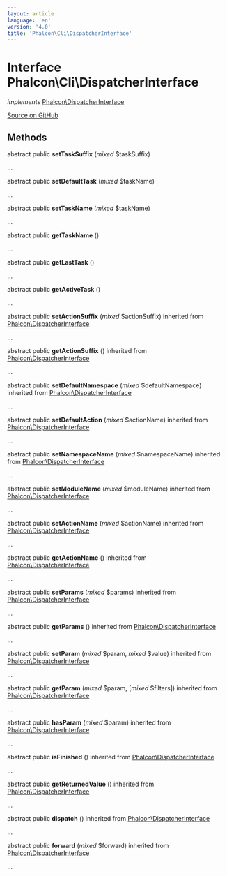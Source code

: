 ```yaml
---
layout: article
language: 'en'
version: '4.0'
title: 'Phalcon\Cli\DispatcherInterface'
---
```

# Interface **Phalcon\Cli\DispatcherInterface**

*implements* [Phalcon\DispatcherInterface](/4.0/en/api/Phalcon_DispatcherInterface)

<a href="https://github.com/phalcon/cphalcon/tree/v4.0.0/phalcon/cli/dispatcherinterface.zep" class="btn btn-default btn-sm">Source on GitHub</a>

## Methods
abstract public  **setTaskSuffix** (*mixed* $taskSuffix)

...


abstract public  **setDefaultTask** (*mixed* $taskName)

...


abstract public  **setTaskName** (*mixed* $taskName)

...


abstract public  **getTaskName** ()

...


abstract public  **getLastTask** ()

...


abstract public  **getActiveTask** ()

...


abstract public  **setActionSuffix** (*mixed* $actionSuffix) inherited from [Phalcon\DispatcherInterface](/4.0/en/api/Phalcon_DispatcherInterface)

...


abstract public  **getActionSuffix** () inherited from [Phalcon\DispatcherInterface](/4.0/en/api/Phalcon_DispatcherInterface)

...


abstract public  **setDefaultNamespace** (*mixed* $defaultNamespace) inherited from [Phalcon\DispatcherInterface](/4.0/en/api/Phalcon_DispatcherInterface)

...


abstract public  **setDefaultAction** (*mixed* $actionName) inherited from [Phalcon\DispatcherInterface](/4.0/en/api/Phalcon_DispatcherInterface)

...


abstract public  **setNamespaceName** (*mixed* $namespaceName) inherited from [Phalcon\DispatcherInterface](/4.0/en/api/Phalcon_DispatcherInterface)

...


abstract public  **setModuleName** (*mixed* $moduleName) inherited from [Phalcon\DispatcherInterface](/4.0/en/api/Phalcon_DispatcherInterface)

...


abstract public  **setActionName** (*mixed* $actionName) inherited from [Phalcon\DispatcherInterface](/4.0/en/api/Phalcon_DispatcherInterface)

...


abstract public  **getActionName** () inherited from [Phalcon\DispatcherInterface](/4.0/en/api/Phalcon_DispatcherInterface)

...


abstract public  **setParams** (*mixed* $params) inherited from [Phalcon\DispatcherInterface](/4.0/en/api/Phalcon_DispatcherInterface)

...


abstract public  **getParams** () inherited from [Phalcon\DispatcherInterface](/4.0/en/api/Phalcon_DispatcherInterface)

...


abstract public  **setParam** (*mixed* $param, *mixed* $value) inherited from [Phalcon\DispatcherInterface](/4.0/en/api/Phalcon_DispatcherInterface)

...


abstract public  **getParam** (*mixed* $param, [*mixed* $filters]) inherited from [Phalcon\DispatcherInterface](/4.0/en/api/Phalcon_DispatcherInterface)

...


abstract public  **hasParam** (*mixed* $param) inherited from [Phalcon\DispatcherInterface](/4.0/en/api/Phalcon_DispatcherInterface)

...


abstract public  **isFinished** () inherited from [Phalcon\DispatcherInterface](/4.0/en/api/Phalcon_DispatcherInterface)

...


abstract public  **getReturnedValue** () inherited from [Phalcon\DispatcherInterface](/4.0/en/api/Phalcon_DispatcherInterface)

...


abstract public  **dispatch** () inherited from [Phalcon\DispatcherInterface](/4.0/en/api/Phalcon_DispatcherInterface)

...


abstract public  **forward** (*mixed* $forward) inherited from [Phalcon\DispatcherInterface](/4.0/en/api/Phalcon_DispatcherInterface)

...


